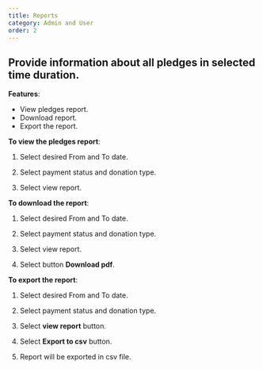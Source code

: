 ```yaml
---
title: Reports
category: Admin and User
order: 2
---
```

 ## Provide information about all pledges in selected time duration.

 **Features**:

 * View pledges report. 
 * Download report. 
 * Export the report. 

 **To view the pledges report**: 

 1. Select desired From and To date. 

 2. Select payment status and donation type. 

 3. Select view report. 

 **To download the report**: 

 1. Select desired From and To date. 

 2. Select payment status and donation type. 

 3. Select view report. 

 4. Select button **Download pdf**.

  **To export the report**: 

 1. Select desired From and To date. 

 2. Select payment status and donation type. 

 3. Select **view report** button. 

 4. Select **Export to csv** button. 

 5. Report will be exported in csv file. 